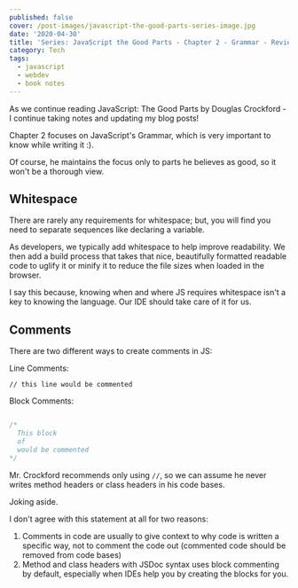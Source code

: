 ```yaml
---
published: false
cover: /post-images/javascript-the-good-parts-series-image.jpg
date: '2020-04-30'
title: 'Series: JavaScript the Good Parts - Chapter 2 - Grammar - Review'
category: Tech
tags:
  - javascript
  - webdev
  - book notes
---
```

As we continue reading JavaScript: The Good Parts by Douglas Crockford - I continue taking notes and updating my blog posts!

Chapter 2 focuses on JavaScript's Grammar, which is very important to know while writing it :). 

Of course, he maintains the focus only to parts he believes as good, so it won't be a thorough view.

## Whitespace
There are rarely any requirements for whitespace; but, you will find you need to separate sequences like declaring a variable. 

As developers, we typically add whitespace to help improve readability. We then add a build process that takes that nice, beautifully formatted readable code to uglify it or minify it to reduce the file sizes when loaded in the browser.

I say this because, knowing when and where JS requires whitespace isn't a key to knowing the language. Our IDE should take care of it for us.

## Comments

There are two different ways to create comments in JS:

Line Comments:

`// this line would be commented`

Block Comments:
```javascript

/*
  This block 
  of
  would be commented
*/
```

Mr. Crockford recommends only using `//`, so we can assume he never writes method headers or class headers in his code bases. 

Joking aside.

I don't agree with this statement at all for two reasons:
1. Comments in code are usually to give context to why code is written a specific way, not to comment the code out (commented code should be removed from code bases)
2. Method and class headers with JSDoc syntax uses block commenting by default, especially when IDEs help you by creating the blocks for you. 

